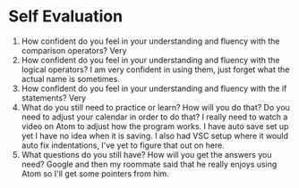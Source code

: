 # Self Evaluation

1. How confident do you feel in your understanding and fluency with the comparison operators?
Very
1. How confident do you feel in your understanding and fluency with the logical operators?
I am very confident in using them, just forget what the actual name is sometimes.
1. How confident do you feel in your understanding and fluency with the if statements?
Very
1. What do you still need to practice or learn? How will you do that? Do you need to adjust your calendar in order to do that?
I really need to watch a video on Atom to adjust how the program works. I have auto save set up yet I have no idea when it is saving. I also had VSC setup where it would auto fix indentations, I've yet to figure that out on here.
1. What questions do you still have? How will you get the answers you need?
Google and then my roommate said that he really enjoys using Atom so I'll get some pointers from him.
